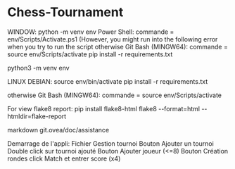 # Chess-Tournament
WINDOW:
python -m venv env
Power Shell: commande = env/Scripts/Activate.ps1 (However, you might run into the following error when you try to run the script
otherwise Git Bash (MINGW64):
commande = source env/Scripts/activate
pip install -r requirements.txt


python3 -m venv env

LINUX DEBIAN:
source env/bin/activate
pip install -r requirements.txt    


otherwise Git Bash (MINGW64):
commande = source env/Scripts/activate

For view flake8 report:
pip install flake8-html
flake8 --format=html --htmldir=flake-report

markdown git.ovea/doc/assistance





Demarrage de l'appli: Fichier
                      Gestion tournoi
                                     Bouton Ajouter un tournoi
                                            Double click sur tournoi ajouté
                                                                           Bouton Ajouter joueur (<=8)
                                                                                                      Bouton Création rondes
                                                                                                                            click Match et entrer score (x4)

                                                                                                                     

